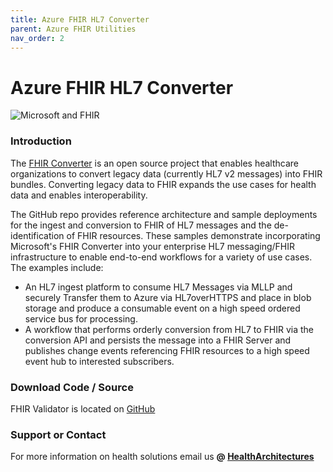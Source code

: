 ```yaml
---
title: Azure FHIR HL7 Converter
parent: Azure FHIR Utilities
nav_order: 2
---
```


# Azure FHIR HL7 Converter 

![Microsoft and FHIR](/assets/images/msft-fhir.png)

### Introduction
The [FHIR Converter](https://github.com/microsoft/FHIR-Converter) is an open source project that enables healthcare organizations to convert legacy data (currently HL7 v2 messages) into FHIR bundles. Converting legacy data to FHIR expands the use cases for health data and enables interoperability.

The GitHub repo provides reference architecture and sample deployments for the ingest and conversion to FHIR of HL7 messages and the de-identification of FHIR resources. These samples demonstrate incorporating Microsoft's FHIR Converter into your enterprise HL7 messaging/FHIR infrastructure to enable end-to-end workflows for a variety of use cases. The examples include:
- An HL7 ingest platform to consume HL7 Messages via MLLP and securely Transfer them to Azure via HL7overHTTPS and place in blob storage and produce a consumable event on a high speed ordered service bus for processing.
- A workflow that performs orderly conversion from HL7 to FHIR via the conversion API and persists the message into a FHIR Server and publishes change events referencing FHIR resources to a high speed event hub to interested subscribers.

### Download Code / Source 
FHIR Validator is located on [GitHub](https://github.com/microsoft/health-architectures/tree/master/HL7Conversion)

### Support or Contact

For more information on health solutions email us **@ <a href="mailto:HealthArchitectures@microsoft.com">HealthArchitectures</a>**
